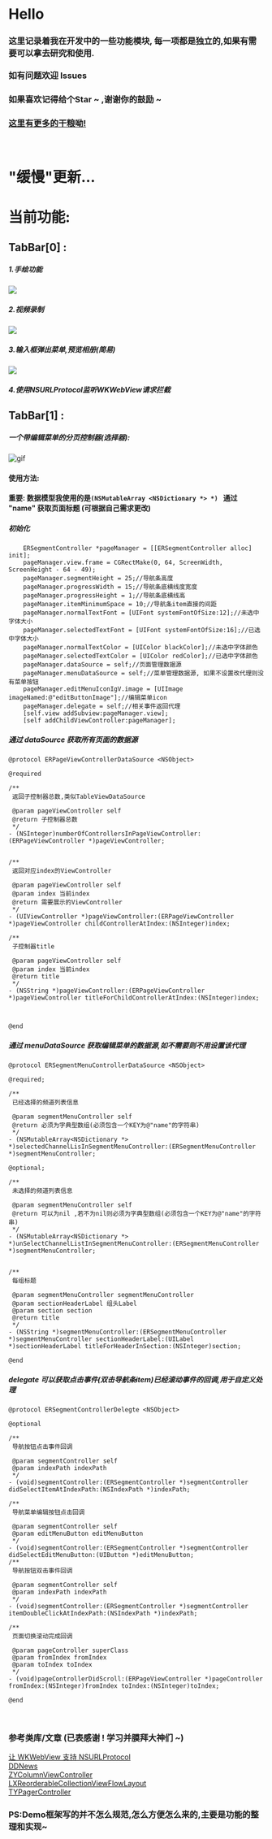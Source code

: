 # Hello
### 这里记录着我在开发中的一些功能模块, 每一项都是独立的,如果有需要可以拿去研究和使用.<br/><br/> 如有问题欢迎 Issues
### 如果喜欢记得给个Star ~ ,谢谢你的鼓励 ~
### [这里有更多的干粮呦!](http://www.jianshu.com/u/4d7d75766c1a)
<br/>

# "缓慢"更新... 
# 当前功能:

## TabBar[0] :
##### 1.手绘功能
![](http://upload-images.jianshu.io/upload_images/2773241-d175888444283b95.gif?imageMogr2/auto-orient/strip)
##### 2.视频录制
![](http://upload-images.jianshu.io/upload_images/2773241-40df1494b31dcbec.gif?imageMogr2/auto-orient/strip)
##### 3.输入框弹出菜单,预览相册(简易)
![](http://upload-images.jianshu.io/upload_images/2773241-0438178a10ea5a79.gif?imageMogr2/auto-orient/strip)
##### 4.使用NSURLProtocol监听WKWebView请求拦截

## TabBar[1] :
##### 一个带编辑菜单的分页控制器(选择器):
![gif](http://www.code4app.com/data/attachment/forum/201707/07/153006zi63kbnk68ttw74r.gif)

#### 使用方法:

#### 重要: 数据模型我使用的是``` (NSMutableArray <NSDictionary *> *)  ``` 通过 "name" 获取页面标题 (可根据自己需求更改)

##### 初始化

```
    ERSegmentController *pageManager = [[ERSegmentController alloc] init];
    pageManager.view.frame = CGRectMake(0, 64, ScreenWidth, ScreenHeight - 64 - 49);
    pageManager.segmentHeight = 25;//导航条高度
    pageManager.progressWidth = 15;//导航条底横线度宽度
    pageManager.progressHeight = 1;//导航条底横线高
    pageManager.itemMinimumSpace = 10;//导航条item直接的间距
    pageManager.normalTextFont = [UIFont systemFontOfSize:12];//未选中字体大小
    pageManager.selectedTextFont = [UIFont systemFontOfSize:16];//已选中字体大小
    pageManager.normalTextColor = [UIColor blackColor];//未选中字体颜色
    pageManager.selectedTextColor = [UIColor redColor];//已选中字体颜色
    pageManager.dataSource = self;//页面管理数据源
    pageManager.menuDataSource = self;//菜单管理数据源, 如果不设置改代理则没有菜单按钮
    pageManager.editMenuIconIgV.image = [UIImage imageNamed:@"editButtonImage"];//编辑菜单icon
    pageManager.delegate = self;//相关事件返回代理
    [self.view addSubview:pageManager.view];
    [self addChildViewController:pageManager];
```
##### 通过 dataSource 获取所有页面的数据源 

```
@protocol ERPageViewControllerDataSource <NSObject>

@required

/**
 返回子控制器总数,类似TableViewDataSource

 @param pageViewController self
 @return 子控制器总数
 */
- (NSInteger)numberOfControllersInPageViewController:(ERPageViewController *)pageViewController;


/**
 返回对应index的ViewController

 @param pageViewController self
 @param index 当前index
 @return 需要展示的ViewController
 */
- (UIViewController *)pageViewController:(ERPageViewController *)pageViewController childControllerAtIndex:(NSInteger)index;

/**
 子控制器title

 @param pageViewController self
 @param index 当前index
 @return title
 */
- (NSString *)pageViewController:(ERPageViewController *)pageViewController titleForChildControllerAtIndex:(NSInteger)index;



@end

```

##### 通过 menuDataSource 获取编辑菜单的数据源,如不需要则不用设置该代理

```
@protocol ERSegmentMenuControllerDataSource <NSObject>

@required;

/**
 已经选择的频道列表信息

 @param segmentMenuController self
 @return 必须为字典型数组(必须包含一个KEY为@"name"的字符串)
 */
- (NSMutableArray<NSDictionary *> *)selectedChannelLisInSegmentMenuController:(ERSegmentMenuController *)segmentMenuController;

@optional;

/**
 未选择的频道列表信息
 
 @param segmentMenuController self
 @return 可以为nil ,若不为nil则必须为字典型数组(必须包含一个KEY为@"name"的字符串)
 */
- (NSMutableArray<NSDictionary *> *)unSelectChannelListInSegmentMenuController:(ERSegmentMenuController *)segmentMenuController;


/**
 每组标题

 @param segmentMenuController segmentMenuController
 @param sectionHeaderLabel 组头Label
 @param section section
 @return title
 */
- (NSString *)segmentMenuController:(ERSegmentMenuController *)segmentMenuController sectionHeaderLabel:(UILabel *)sectionHeaderLabel titleForHeaderInSection:(NSInteger)section;

@end

```

##### delegate 可以获取点击事件(双击导航条item)已经滚动事件的回调,用于自定义处理

```
@protocol ERSegmentControllerDelegte <NSObject>

@optional

/**
 导航按钮点击事件回调

 @param segmentController self
 @param indexPath indexPath
 */
- (void)segmentController:(ERSegmentController *)segmentController didSelectItemAtIndexPath:(NSIndexPath *)indexPath;

/**
 导航菜单编辑按钮点击回调

 @param segmentController self
 @param editMenuButton editMenuButton
 */
- (void)segmentController:(ERSegmentController *)segmentController didSelectEditMenuButton:(UIButton *)editMenuButton;
/**
 导航按钮双击事件回调
 
 @param segmentController self
 @param indexPath indexPath
 */
- (void)segmentController:(ERSegmentController *)segmentController itemDoubleClickAtIndexPath:(NSIndexPath *)indexPath;

/**
 页面切换滚动完成回调

 @param pageController superClass
 @param fromIndex fromIndex
 @param toIndex toIndex
 */
- (void)pageControllerDidScroll:(ERPageViewController *)pageController fromIndex:(NSInteger)fromIndex toIndex:(NSInteger)toIndex;

@end

```

<br/>

### 参考类库/文章 (已表感谢 ! 学习并膜拜大神们 ~)

[让 WKWebView 支持 NSURLProtocol](https://blog.yeatse.com/2016/10/26/support-nsurlprotocol-in-wkwebview/)<br/>
[DDNews](https://github.com/iDvel/DDNews)<br/>
[ZYColumnViewController](https://github.com/r9ronaldozhang/ZYColumnViewController)<br/>
[LXReorderableCollectionViewFlowLayout](https://github.com/lxcid/LXReorderableCollectionViewFlowLayout)<br/>
[TYPagerController](https://github.com/12207480/TYPagerController)<br/>


### PS:Demo框架写的并不怎么规范,怎么方便怎么来的,主要是功能的整理和实现~
